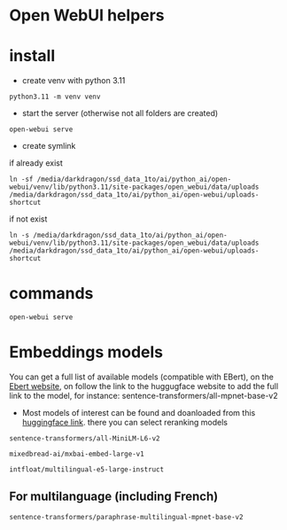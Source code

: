 Open WebUI helpers
===
# install
* create venv with python 3.11

``
python3.11 -m venv venv
``
* start the server (otherwise not all folders are created)

``
open-webui serve
``

* create symlink

if already exist

``
ln -sf /media/darkdragon/ssd_data_1to/ai/python_ai/open-webui/venv/lib/python3.11/site-packages/open_webui/data/uploads /media/darkdragon/ssd_data_1to/ai/python_ai/open-webui/uploads-shortcut
``

if not exist

``
ln -s /media/darkdragon/ssd_data_1to/ai/python_ai/open-webui/venv/lib/python3.11/site-packages/open_webui/data/uploads /media/darkdragon/ssd_data_1to/ai/python_ai/open-webui/uploads-shortcut
``






# commands

``
open-webui serve
``

# Embeddings models
You can get a full list of available models (compatible with EBert), on the [Ebert website](https://www.sbert.net/docs/sentence_transformer/pretrained_models.html), on follow the link to the huggugface website to add the full link to the model, for instance: sentence-transformers/all-mpnet-base-v2

* Most models of interest can be found and doanloaded from this [huggingface link](https://huggingface.co/spaces/mteb/leaderboard). there you can select reranking models 



``
sentence-transformers/all-MiniLM-L6-v2
``

``
mixedbread-ai/mxbai-embed-large-v1
``

``
intfloat/multilingual-e5-large-instruct
``
## For multilanguage (including French)
`` sentence-transformers/paraphrase-multilingual-mpnet-base-v2 ``


